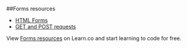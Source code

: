 

##Forms resources

* [HTML Forms](https://developer.mozilla.org/en-US/docs/Web/Guide/HTML/Forms)
* [GET and POST requests](http://www.w3schools.com/tags/ref_httpmethods.asp)

<p data-visibility='hidden'>View <a href='https://learn.co/lessons/hs-forms-resources' title='Forms resources'>Forms resources</a> on Learn.co and start learning to code for free.</p>
